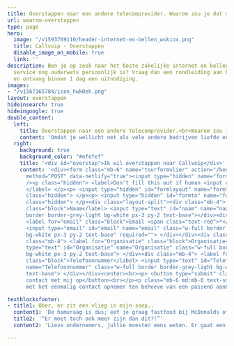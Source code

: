 ```yaml
---
title: Overstappen naar een andere telecomprovider. Waarom zou je dat doen?
url: waarom-overstappen
type: page
hero:
  image: "/v1593769110/header-internet-en-bellen_wskiox.png"
  title: Callvoip - Overstappen
  disable_image_on_mobile: true
  link: ''
description: Ben je op zoek naar het beste zakelijke internet en bellen aanbod waar
  service nog ouderwets persoonlijk is? Vraag dan een rondleiding aan bij Callvoip
  en ontvang binnen 1 dag een uitnodiging.
images:
- "/v1567165784/icon_hwk0eh.png"
layout: overstappen
hideinsearch: true
hideingoogle: true
double_content:
  left:
    title: Overstappen naar een andere telecomprovider.<br>Waarom zou je dat doen?
    content: 'Omdat je wellicht net als vele andere bedrijven liefde en persoonlijke aandacht verlangt binnen een samenwerking. Het gevoel wat je qua oplossingsgerichte en betrokken service van de grotere providers krijgt, is het best te omschrijven als vroeger steevast de laatst verkozen persoon te zijn tijdens gymnastiek. Geen liefde en geen ruimte voor jouw specifieke vraagstuk. Daar kunnen de grote providers niet zoveel aan doen. Het is een logisch gevolg van het willen bedienen van werkelijk iedereen. Aan de hand van vernuftig ingerichte klantenservice-omgevingen. Persoonlijke aandacht en maatwerk voor (zakelijke) klanten, is hierin zachtjes gezegd een wat onderbelicht aandachtspunt.'
  right:
    background: true
    background_color: "#efefef"
    title: '<div id="overstap">Ik wil overstappen naar Callvoip</div>'
    content: '<div><form class="mb-6" name="tourformulier" action="/bedank/tour/" accept-charset="UTF-8"
      method="POST" data-netlify="true"><input type="hidden" name="form-name" value="tourformulier"
      /><p class="hidden"> <label>Don’t fill this out if human <input name="bot-field">
      </label> </p><p> <input type="hidden" id="formlayout" name="formlayout" value="d-23f3cd981aa749f793cc16353039c3e3"
      class="hidden"> </p><p> <input type="hidden" id="formto" name="formto" value="offerte"
      class="hidden"> </p><div class="layout-split"><div class="mb-4"> <label for="bedrijfsnaam"
      class="block">Naam</label> <input type="text" id="naam" name="naam" class="w-full
      border border-grey-light bg-white px-3 py-2 text-base"></div><div class="mb-4">
      <label for="email" class="block">Email <span class="text-red">*</span></label>
      <input type="email" id="email" name="email" class="w-full border border-grey-light
      bg-white px-3 py-2 text-base" required=""> </div></div><div class="layout-split"><div
      class="mb-4"> <label for="Organisatie" class="block">Organisatie</label> <input
      type="text" id="Organisatie" name="Organisatie" class="w-full border border-grey-light
      bg-white px-3 py-2 text-base"> </div><div class="mb-4"> <label for="Telefoonnummer"
      class="block">Telefoonnummer</label> <input type="text" id="Telefoonnummer"
      name="Telefoonnummer" class="w-full border border-grey-light bg-white px-3 py-2
      text-base"> </div></div><center><br><p> <button type="submit" class="button">Neem
      contact met mij op</button><br></p><p class="mb-6 md:mb-0 text-sm">Je gaat akkoord
      met het eenmalig contact opnemen ten behoeve van een passend aanbod.</center></p></form></div></div>'

textblocksfooter:
- title1: Ober, er zit een vlieg in mijn soep..
  content1: 'De hamvraag is dus; eet je graag fastfood bij McDonalds of ga je liever dineren in een pittoresk en lieflijk restaurantje, waar je alle gastvrijheid, service en heerlijke gerechten voorgeschoteld krijgt, zoals je mag verwachten als gewaardeerde gast?<br><br>Toegegeven, ook wij kunnen niet alles oplossen als het gaat om zekere vragen van onze ‘gasten’. Wanneer dit echter eens het geval is, zullen we er alles aan doen om alsnog tot een passende oplossing te komen, die aansluit op de vraag. En het liefst nog wat meer. Zakelijke telefonie en internet is en blijft mensenwerk.<br><br <a href="/overstappen" class=="button">Hoe werkt overstappen</a>'
  title2: '“Er moet toch ook meer zijn dan dit?!”'
  content2: 'Lieve ondernemers, jullie moesten eens weten. Er gaat een wereld van innovatieve functionele oplossingen schuil achter het brede begrip ‘zakelijke telefonie & internet’. Functionaliteiten die jouw dagelijkse bestaan als hardwerkende ondernemer drastisch kunnen verlichten en verrijken. De meeste van deze stukjes aanbod zijn te vinden bij iedere provider. Het levert jou als ondernemer alleen pas echt iets op als je weet waar je het kunt vinden en hoe je het volle potentieel ervan dient te gebruiken. Daar heb je vaklieden voor nodig en geen callcenter vol gedesinteresseerde millennials zonder passie voor het onderwerp. Het draait allemaal om het samenspel tussen de mens en de technologie.<br><br>Providers die er bewust voor kiezen om klanten echt verder te helpen, daar wil je zitten als ondernemer die waarde hecht aan:<br><br><div class="usp-list"><ul><li>persoonlijke aandacht</li><li>een vast aanspreekpunt met verstand van zaken en aan een half woord genoeg heeft</li><li>Service en aanbod op maat dat aansluit op de specifieke wensen en behoeftes</li></ul></div>Om hier echter achter te komen en het daadwerkelijk te ervaren, zul je het moeten ondervinden door bewust over te stappen van telecomprovider. Callvoip daagt je uit!<br><br <a href="/overstappen-interview" class=="button">Interview overstappen</a>'

---
```

